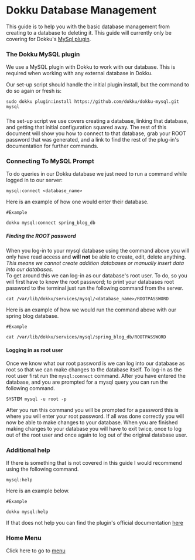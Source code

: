# Dokku Database Management
This guide is to help you with the basic database management from creating to a database to deleting it. This guide will currently only be covering for Dokku's [MySql plugin](https://github.com/dokku/dokku-mysql).
### The Dokku MySQL plugin
We use a MySQL plugin with Dokku to work with our database. This is required when working with any external database in Dokku. 

Our set-up script should handle the initial plugin install, but the command to do so again or fresh is:
```
sudo dokku plugin:install https://github.com/dokku/dokku-mysql.git mysql
```

### 

The set-up script we use covers creating a database, linking that database, and getting that initial configuration squared away. The rest of this document will show you how to connect to that database, grab your ROOT password that was generated, and a link to find the rest of the plug-in's documentation for further commands.

### Connecting To MySQL Prompt
To do queries in our Dokku database we just need to run a command while logged in to our server:
```
mysql:connect <database_name>
```
Here is an example of how one would enter their database.
```
#Example

dokku mysql:connect spring_blog_db
```
##### Finding the ROOT password 
When you log-in to your mysql database using the command above you will only have read access and **will not** be able to create, edit, delete anything.
<br />
*This means we cannot create addition databases or manually insert data into our databases.*
<br />
To get around this we can log-in as our database's root user. To do, so you will first have to know the root password; to print your databases root password to the terminal just run the following command from the server.
```
cat /var/lib/dokku/services/mysql/<database_name>/ROOTPASSWORD
```
Here is an example of how we would run the command above with our spring blog database.
```
#Example

cat /var/lib/dokku/services/mysql/spring_blog_db/ROOTPASSWORD
```
#### Logging in as root user
Once we know what our root password is we can log into our database as root so that we can make changes to the database itself. To log-in as the root user first run the `mysql:connect` command. After you have entered the database, and you are prompted for a mysql query you can run the following command.
```
SYSTEM mysql -u root -p
```
After you run this command you will be prompted for a password this is where you will enter your root password. If all was done correctly you will now be able to make changes to your database. When you are finished making changes to your database you will have to exit twice, once to log out of the root user and once again to log out of the original database user. 
### Additional help
If there is something that is not covered in this guide I would recommend using the following command.
```
mysql:help
```
Here is an example below.
```
#Example

dokku mysql:help
```
If that does not help you can find the plugin's official documentation [here](https://github.com/dokku/dokku-mysql#readme)

### Home Menu
Click here to go to [menu](https://github.com/gocodeup/dokku-deployment-guide)
